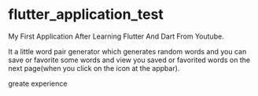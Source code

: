 # flutter_application_test

My First Application After Learning Flutter And Dart From Youtube.

It a little word pair generator which generates random words
and you can save or favorite some words and view you saved or 
favorited words on the next page(when you click on the icon 
at the appbar).


greate experience